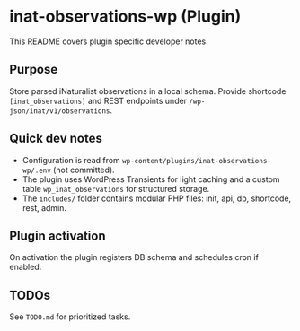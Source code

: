 # inat-observations-wp (Plugin)

This README covers plugin specific developer notes.

## Purpose
Store parsed iNaturalist observations in a local schema. Provide shortcode `[inat_observations]` and REST endpoints under `/wp-json/inat/v1/observations`.

## Quick dev notes
- Configuration is read from `wp-content/plugins/inat-observations-wp/.env` (not committed).
- The plugin uses WordPress Transients for light caching and a custom table `wp_inat_observations` for structured storage.
- The `includes/` folder contains modular PHP files: init, api, db, shortcode, rest, admin.

## Plugin activation
On activation the plugin registers DB schema and schedules cron if enabled.

## TODOs
See `TODO.md` for prioritized tasks.
